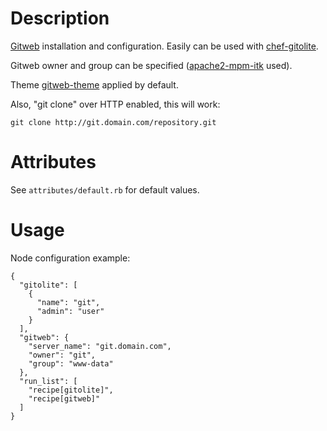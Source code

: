 Description
===========

[Gitweb](https://git.wiki.kernel.org/index.php/Gitweb) installation and configuration.
Easily can be used with [chef-gitolite](https://github.com/rocketlabsdev/chef-gitolite).

Gitweb owner and group can be specified ([apache2-mpm-itk](http://mpm-itk.sesse.net) used).

Theme [gitweb-theme](https://github.com/kogakure/gitweb-theme) applied by default.

Also, "git clone" over HTTP enabled, this will work:

    git clone http://git.domain.com/repository.git

Attributes
==========

See `attributes/default.rb` for default values.

Usage
=====

Node configuration example:

    {
      "gitolite": [
        {
          "name": "git",
          "admin": "user"
        }
      ],
      "gitweb": {
        "server_name": "git.domain.com",
        "owner": "git",
        "group": "www-data"
      },
      "run_list": [
        "recipe[gitolite]",
        "recipe[gitweb]"
      ]
    }
